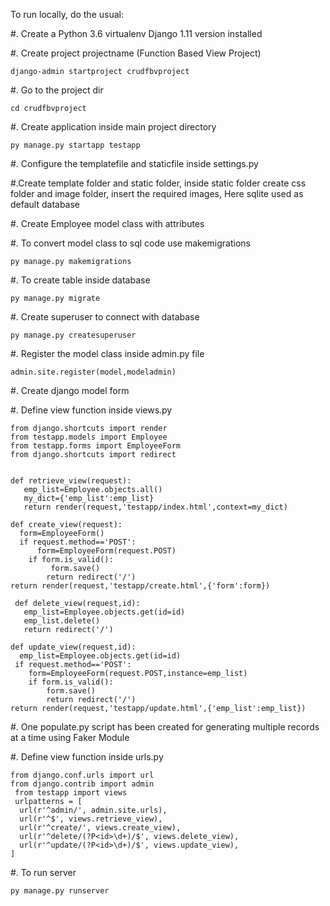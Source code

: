 To run locally, do the usual:

#. Create a Python 3.6 virtualenv Django 1.11 version installed

#. Create project projectname (Function Based View Project)
   
    django-admin startproject crudfbvproject

#. Go to the project dir 
   
    cd crudfbvproject

#. Create application inside main project directory 

    py manage.py startapp testapp

#. Configure the templatefile and staticfile inside settings.py 

#.Create template folder and static folder, inside static folder create css folder and image folder, insert the required images, Here sqlite used as default database

#. Create Employee model class with attributes

#. To convert model class to sql code use makemigrations 

    py manage.py makemigrations

#. To create table inside database 

    py manage.py migrate

#. Create superuser to connect with database 

    py manage.py createsuperuser

#. Register the model class inside admin.py file
   
    admin.site.register(model,modeladmin)

#. Create django model form

#. Define view function inside views.py 
    
    from django.shortcuts import render
    from testapp.models import Employee
    from testapp.forms import EmployeeForm
    from django.shortcuts import redirect


    def retrieve_view(request):
       emp_list=Employee.objects.all()
       my_dict={'emp_list':emp_list}
       return render(request,'testapp/index.html',context=my_dict)

    def create_view(request):
      form=EmployeeForm()
      if request.method=='POST':
          form=EmployeeForm(request.POST)
        if form.is_valid():
             form.save()
            return redirect('/')
    return render(request,'testapp/create.html',{'form':form})

     def delete_view(request,id):
       emp_list=Employee.objects.get(id=id)
       emp_list.delete()
       return redirect('/')

    def update_view(request,id):
      emp_list=Employee.objects.get(id=id)
     if request.method=='POST':
        form=EmployeeForm(request.POST,instance=emp_list)
        if form.is_valid():
            form.save()
            return redirect('/')
    return render(request,'testapp/update.html',{'emp_list':emp_list})

    
#. One populate.py script has been created for generating multiple records at a time using Faker Module

#. Define view function inside urls.py
    
    from django.conf.urls import url
    from django.contrib import admin
     from testapp import views
     urlpatterns = [
      url(r'^admin/', admin.site.urls),
      url(r'^$', views.retrieve_view),
      url(r'^create/', views.create_view),
      url(r'^delete/(?P<id>\d+)/$', views.delete_view),
      url(r'^update/(?P<id>\d+)/$', views.update_view),
    ]

#. To run server 

    py manage.py runserver
